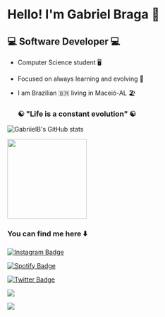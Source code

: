 #  Hello! I'm Gabriel Braga :wave:



##  :computer: Software Developer :computer:

* Computer Science student :desktop_computer:

* Focused on always learning and evolving :book:

* I am Brazilian :brazil:  living in Maceió-AL :beach_umbrella: 

  ###  :yin_yang: "Life is a constant evolution" :yin_yang:

![GabriielB's GitHub stats](https://github-readme-stats.vercel.app/api?username=GabriielB&show_icons=true&theme=radical)


<img height="180em" src="https://github-readme-stats.vercel.app/api/top-langs/?username=rafaballerini&layout=compact&langs_count=16&theme=dracula"/>


###  You can find me here :arrow_down: 

[![Instagram Badge](https://img.shields.io/badge/-gabrielbraga____-9cf?style=for-the-badge&logo=instagram&logoColor=white&link=https://https://github.com/GabriielB)](https://www.instagram.com/gabrielbraga____/)

[![Spotify Badge](https://img.shields.io/badge/-darkfirebr14-brightgreen?style=for-the-badge&logo=Spotify&logoColor=161f16&link=https://github.com/GabriielB)](https://open.spotify.com/user/darkfirebr14?fbclid=IwAR0vLf9kXegU7iZNCy3IJ1S6vb3sJ6CRRXelpW5tDOG5trSUGZ8SK4-Yjfg)

[![Twitter Badge](https://img.shields.io/badge/@uGabrielB-1DA1F2?style=for-the-badge&logo=twitter&logoColor=white&link=https://twitter.com/GabriielB)](https://twitter.com/uGabrielB)

<a href="https://www.linkedin.com/in/gabriel-braga-918576207/" target="_blank"><img src="https://img.shields.io/badge/-LinkedIn-%230077B5?style=for-the-badge&logo=linkedin&logoColor=white" target="_blank"></a>

<a href = "mailto: metanight14@gmail.com"><img src="https://img.shields.io/badge/-Gmail-%23EA4335?style=for-the-badge&logo=gmail&logoColor=white" target="_blank"></a>






